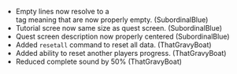 - Empty lines now resolve to a <br/> tag meaning that are now properly empty. (SubordinalBlue)
- Tutorial scree now same size as quest screen. (SubordinalBlue)
- Quest screen description now properly centered (SubordinalBlue)
- Added `resetall` command to reset all data. (ThatGravyBoat)
- Added ability to reset another players progress. (ThatGravyBoat)
- Reduced complete sound by 50% (ThatGravyBoat)